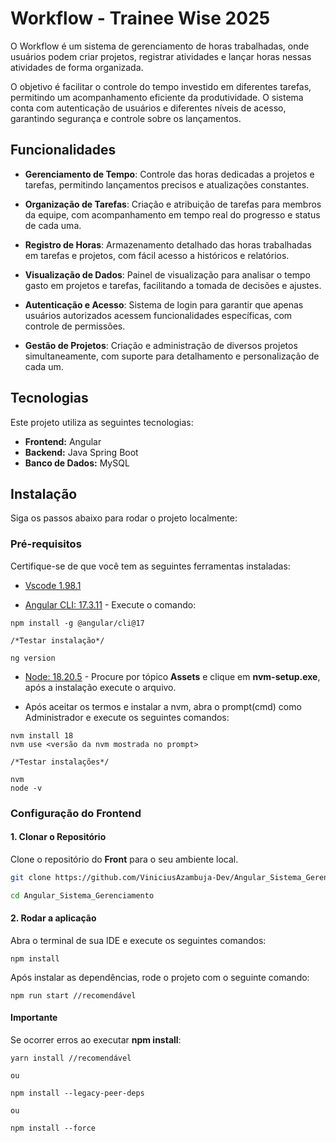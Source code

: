 # Workflow - Trainee Wise 2025

O Workflow é um sistema de gerenciamento de horas trabalhadas, onde usuários podem criar projetos, registrar atividades e lançar horas nessas atividades de forma organizada.

O objetivo é facilitar o controle do tempo investido em diferentes tarefas, permitindo um acompanhamento eficiente da produtividade. O sistema conta com autenticação de usuários e diferentes níveis de acesso, garantindo segurança e controle sobre os lançamentos.

## Funcionalidades

- **Gerenciamento de Tempo**: Controle das horas dedicadas a projetos e tarefas, permitindo lançamentos precisos e atualizações constantes.

- **Organização de Tarefas**: Criação e atribuição de tarefas para membros da equipe, com acompanhamento em tempo real do progresso e status de cada uma.

- **Registro de Horas**: Armazenamento detalhado das horas trabalhadas em tarefas e projetos, com fácil acesso a históricos e relatórios.

- **Visualização de Dados**: Painel de visualização para analisar o tempo gasto em projetos e tarefas, facilitando a tomada de decisões e ajustes.

- **Autenticação e Acesso**: Sistema de login para garantir que apenas usuários autorizados acessem funcionalidades específicas, com controle de permissões.

- **Gestão de Projetos**: Criação e administração de diversos projetos simultaneamente, com suporte para detalhamento e personalização de cada um.

## Tecnologias

Este projeto utiliza as seguintes tecnologias:

- **Frontend:** Angular
- **Backend:** Java Spring Boot
- **Banco de Dados:** MySQL

## Instalação

Siga os passos abaixo para rodar o projeto localmente:

### Pré-requisitos

Certifique-se de que você tem as seguintes ferramentas instaladas:

- [Vscode 1.98.1](https://code.visualstudio.com/download)

- [Angular CLI: 17.3.11](https://v17.angular.io/cli) - Execute o comando:
```
npm install -g @angular/cli@17

/*Testar instalação*/

ng version
```
- [Node: 18.20.5](https://github.com/coreybutler/nvm-windows/releases) - Procure por tópico **Assets** e clique em **nvm-setup.exe**, após a instalação execute o arquivo.

- Após aceitar os termos e instalar a nvm, abra o prompt(cmd) como Administrador e execute os seguintes comandos: 
```
nvm install 18
nvm use <versão da nvm mostrada no prompt>

/*Testar instalações*/

nvm
node -v
```


### Configuração do Frontend

#### 1. Clonar o Repositório

Clone o repositório do **Front** para o seu ambiente local.

```bash
git clone https://github.com/ViniciusAzambuja-Dev/Angular_Sistema_Gerenciamento.git~

cd Angular_Sistema_Gerenciamento
```

#### 2. Rodar a aplicação

Abra o terminal de sua IDE e execute os seguintes comandos:

```
npm install
```

Após instalar as dependências, rode o projeto com o seguinte comando:

```
npm run start //recomendável
```

#### **Importante**

Se ocorrer erros ao executar **npm install**:

```
yarn install //recomendável

ou 

npm install --legacy-peer-deps

ou 

npm install --force
```
